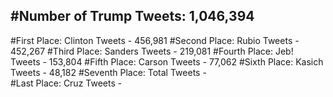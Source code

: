 #Number of Trump Tweets: 1,046,394
---
#First Place: Clinton Tweets - 456,981
#Second Place: Rubio Tweets - 452,267
#Third Place: Sanders Tweets - 219,081
#Fourth Place: Jeb! Tweets - 153,804
#Fifth Place: Carson Tweets - 77,062
#Sixth Place: Kasich Tweets - 48,182
#Seventh Place: Total Tweets -  
#Last Place: Cruz Tweets - 
